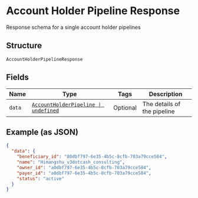 
# Account Holder Pipeline Response

Response schema for a single account holder pipelines

## Structure

`AccountHolderPipelineResponse`

## Fields

| Name | Type | Tags | Description |
|  --- | --- | --- | --- |
| `data` | [`AccountHolderPipeline \| undefined`](/doc/models/account-holder-pipeline.md) | Optional | The details of the pipeline |

## Example (as JSON)

```json
{
  "data": {
    "beneficiary_id": "80dbf797-6e35-4b5c-8cfb-703a79cce584",
    "name": "Himangshu_v3dotcash_consulting",
    "owner_id": "a0dbf797-6e35-4b5c-8cfb-703a79cce584",
    "payer_id": "a0dbf797-6e35-4b5c-8cfb-703a79cce584",
    "status": "active"
  }
}
```

